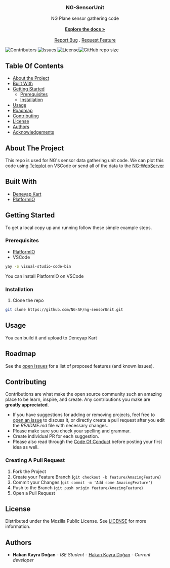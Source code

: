 <br/>
<p align="center">
  <h3 align="center">NG-SensorUnit</h3>

  <p align="center">
    NG Plane sensor gathering code
    <br/>
    <br/>
    <a href="https://github.com/NG-AF/ng-sensorUnit"><strong>Explore the docs »</strong></a>
    <br/>
    <br/>
    <a href="https://github.com/NG-AF/ng-sensorUnit/issues">Report Bug</a>
    .
    <a href="https://github.com/NG-AF/ng-sensorUnit/issues">Request Feature</a>
  </p>
</p>

![Contributors](https://img.shields.io/github/contributors/NG-AF/ng-sensorUnit?color=dark-green) ![Issues](https://img.shields.io/github/issues/NG-AF/ng-sensorUnit) ![License](https://img.shields.io/badge/license-MPL2.0-blue)![GitHub repo size](https://img.shields.io/github/repo-size/NG-AF/ng-sensorUnit)


## Table Of Contents

* [About the Project](#about-the-project)
* [Built With](#built-with)
* [Getting Started](#getting-started)
  * [Prerequisites](#prerequisites)
  * [Installation](#installation)
* [Usage](#usage)
* [Roadmap](#roadmap)
* [Contributing](#contributing)
* [License](#license)
* [Authors](#authors)
* [Acknowledgements](#acknowledgements)

## About The Project

This repo is used for NG's sensor data gathering unit code. We can plot this code using [Teleplot](https://github.com/nesnes/teleplot) on VSCode or send all of the data to the [NG-WebServer](https://github.com/NG-AF/ng-webserver)

## Built With

* [Deneyap Kart](https://deneyapkart.org/)
* [PlatformIO](https://platformio.org/)

## Getting Started

To get a local copy up and running follow these simple example steps.

### Prerequisites

- [PlatformIO](https://platformio.org/platformio-ide)
- VSCode

```bash
yay -S visual-studio-code-bin
```
You can install PlatformIO on VSCode

### Installation

1. Clone the repo

```bash
git clone https://github.com/NG-AF/ng-sensorUnit.git
```

## Usage

You can build it and upload to Deneyap Kart

## Roadmap

See the [open issues](https://github.com/NG-AF/ng-sensorUnit/issues) for a list of proposed features (and known issues).

## Contributing

Contributions are what make the open source community such an amazing place to be learn, inspire, and create. Any contributions you make are **greatly appreciated**.
* If you have suggestions for adding or removing projects, feel free to [open an issue](https://github.com/NG-AF/ng-sensorUnit/issues/new) to discuss it, or directly create a pull request after you edit the *README.md* file with necessary changes.
* Please make sure you check your spelling and grammar.
* Create individual PR for each suggestion.
* Please also read through the [Code Of Conduct](https://github.com/NG-AF/ng-sensorUnit/blob/main/CODE_OF_CONDUCT.md) before posting your first idea as well.

### Creating A Pull Request

1. Fork the Project
2. Create your Feature Branch (`git checkout -b feature/AmazingFeature`)
3. Commit your Changes (`git commit -m 'Add some AmazingFeature'`)
4. Push to the Branch (`git push origin feature/AmazingFeature`)
5. Open a Pull Request

## License

Distributed under the Mozilla Public License. See [LICENSE](./LICENSE.md) for more information.

## Authors

* **Hakan Kayra Doğan** - *ISE Student* - [Hakan Kayra Doğan](https://github.com/hkayrad) - *Current developer*
